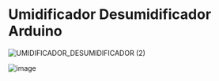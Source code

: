# Umidificador Desumidificador Arduino

![UMIDIFICADOR_DESUMIDIFICADOR (2)](https://user-images.githubusercontent.com/32443720/144318899-492a3458-ab15-4345-bcdd-2314a6b505d1.png)

![image](https://user-images.githubusercontent.com/32443720/144318975-146da46e-af58-49a7-bb68-21d32c87e662.png)
